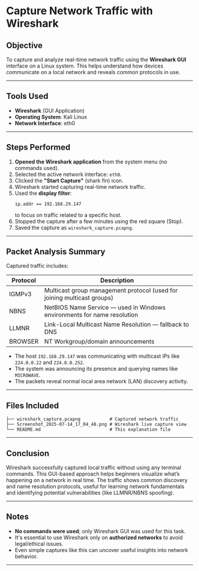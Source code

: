 # Capture Network Traffic with Wireshark

## Objective

To capture and analyze real-time network traffic using the **Wireshark GUI** interface on a Linux system. This helps understand how devices communicate on a local network and reveals common protocols in use.

---

## Tools Used

- **Wireshark** (GUI Application)
- **Operating System**: Kali Linux
- **Network Interface**: eth0

---

## Steps Performed

1. **Opened the Wireshark application** from the system menu (no commands used).
2. Selected the active network interface: `eth0`.
3. Clicked the **"Start Capture"** (shark fin) icon.
4. Wireshark started capturing real-time network traffic.
5. Used the **display filter**:  
   ```
   ip.addr == 192.168.29.147
   ```
   to focus on traffic related to a specific host.
6. Stopped the capture after a few minutes using the red square (Stop).
7. Saved the capture as `wireshark_capture.pcapng`.

---

## Packet Analysis Summary

Captured traffic includes:

| Protocol | Description                                                                 |
|----------|-----------------------------------------------------------------------------|
| IGMPv3   | Multicast group management protocol (used for joining multicast groups)     |
| NBNS     | NetBIOS Name Service — used in Windows environments for name resolution     |
| LLMNR    | Link-Local Multicast Name Resolution — fallback to DNS                      |
| BROWSER  | NT Workgroup/domain announcements                                           |

- The host `192.168.29.147` was communicating with multicast IPs like `224.0.0.22` and `224.0.0.252`.
- The system was announcing its presence and querying names like `MICROWAVE`.
- The packets reveal normal local area network (LAN) discovery activity.

---

## Files Included

```
├── wireshark_capture.pcapng           # Captured network traffic
├── Screenshot_2025-07-14_17_04_48.png # Wireshark live capture view
└── README.md                          # This explanation file
```

---

## Conclusion

Wireshark successfully captured local traffic without using any terminal commands. This GUI-based approach helps beginners visualize what’s happening on a network in real time. The traffic shows common discovery and name resolution protocols, useful for learning network fundamentals and identifying potential vulnerabilities (like LLMNR/NBNS spoofing).

---

## Notes

- **No commands were used**; only Wireshark GUI was used for this task.
- It's essential to use Wireshark only on **authorized networks** to avoid legal/ethical issues.
- Even simple captures like this can uncover useful insights into network behavior.

---

